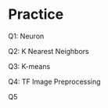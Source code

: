 # Practice  
Q1: Neuron                                             
                     
Q2: K Nearest Neighbors           
                                
Q3: K-means                                      
                     
Q4: TF Image Preprocessing                         
          
Q5                 
     
 
